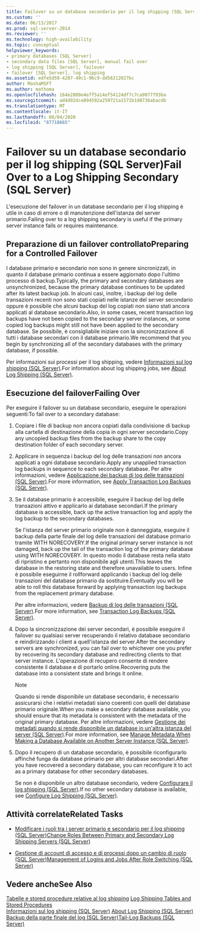 ```yaml
---
title: Failover su un database secondario per il log shipping (SQL Server) | Microsoft Docs
ms.custom: ''
ms.date: 06/13/2017
ms.prod: sql-server-2014
ms.reviewer: ''
ms.technology: high-availability
ms.topic: conceptual
helpviewer_keywords:
- primary databases [SQL Server]
- secondary data files [SQL Server], manual fail over
- log shipping [SQL Server], failover
- failover [SQL Server], log shipping
ms.assetid: edfe5d59-4287-49c1-96c9-dd56212027bc
author: MashaMSFT
ms.author: mathoma
ms.openlocfilehash: 164e2809e4eff5a14ef54124df7c7ca9077793ba
ms.sourcegitcommit: ad4d92dce894592a259721a1571b1d8736abacdb
ms.translationtype: MT
ms.contentlocale: it-IT
ms.lasthandoff: 08/04/2020
ms.locfileid: "87718665"
---
```

# <a name="fail-over-to-a-log-shipping-secondary-sql-server"></a><span data-ttu-id="debc6-102">Failover su un database secondario per il log shipping (SQL Server)</span><span class="sxs-lookup"><span data-stu-id="debc6-102">Fail Over to a Log Shipping Secondary (SQL Server)</span></span>
  <span data-ttu-id="debc6-103">L'esecuzione del failover in un database secondario per il log shipping è utile in caso di errore o di manutenzione dell'istanza del server primario.</span><span class="sxs-lookup"><span data-stu-id="debc6-103">Failing over to a log shipping secondary is useful if the primary server instance fails or requires maintenance.</span></span>  
  
## <a name="preparing-for-a-controlled-failover"></a><span data-ttu-id="debc6-104">Preparazione di un failover controllato</span><span class="sxs-lookup"><span data-stu-id="debc6-104">Preparing for a Controlled Failover</span></span>  
 <span data-ttu-id="debc6-105">I database primario e secondario non sono in genere sincronizzati, in quanto il database primario continua a essere aggiornato dopo l'ultimo processo di backup.</span><span class="sxs-lookup"><span data-stu-id="debc6-105">Typically, the primary and secondary databases are unsynchronized, because the primary database continues to be updated after its latest backup job.</span></span> <span data-ttu-id="debc6-106">In alcuni casi, inoltre, i backup del log delle transazioni recenti non sono stati copiati nelle istanze del server secondario oppure è possibile che alcuni backup del log copiati non siano stati ancora applicati al database secondario.</span><span class="sxs-lookup"><span data-stu-id="debc6-106">Also, in some cases, recent transaction log backups have not been copied to the secondary server instances, or some copied log backups might still not have been applied to the secondary database.</span></span> <span data-ttu-id="debc6-107">Se possibile, è consigliabile iniziare con la sincronizzazione di tutti i database secondari con il database primario.</span><span class="sxs-lookup"><span data-stu-id="debc6-107">We recommend that you begin by synchronizing all of the secondary databases with the primary database, if possible.</span></span>  
  
 <span data-ttu-id="debc6-108">Per informazioni sui processi per il log shipping, vedere [Informazioni sul log shipping &#40;SQL Server&#41;](about-log-shipping-sql-server.md).</span><span class="sxs-lookup"><span data-stu-id="debc6-108">For information about log shipping jobs, see [About Log Shipping &#40;SQL Server&#41;](about-log-shipping-sql-server.md).</span></span>  
  
## <a name="failing-over"></a><span data-ttu-id="debc6-109">Esecuzione del failover</span><span class="sxs-lookup"><span data-stu-id="debc6-109">Failing Over</span></span>  
 <span data-ttu-id="debc6-110">Per eseguire il failover su un database secondario, eseguire le operazioni seguenti:</span><span class="sxs-lookup"><span data-stu-id="debc6-110">To fail over to a secondary database:</span></span>  
  
1.  <span data-ttu-id="debc6-111">Copiare i file di backup non ancora copiati dalla condivisione di backup alla cartella di destinazione della copia in ogni server secondario.</span><span class="sxs-lookup"><span data-stu-id="debc6-111">Copy any uncopied backup files from the backup share to the copy destination folder of each secondary server.</span></span>  
  
2.  <span data-ttu-id="debc6-112">Applicare in sequenza i backup del log delle transazioni non ancora applicati a ogni database secondario.</span><span class="sxs-lookup"><span data-stu-id="debc6-112">Apply any unapplied transaction log backups in sequence to each secondary database.</span></span> <span data-ttu-id="debc6-113">Per altre informazioni, vedere [Applicazione dei backup di log delle transazioni &#40;SQL Server&#41;](../../relational-databases/backup-restore/apply-transaction-log-backups-sql-server.md).</span><span class="sxs-lookup"><span data-stu-id="debc6-113">For more information, see [Apply Transaction Log Backups &#40;SQL Server&#41;](../../relational-databases/backup-restore/apply-transaction-log-backups-sql-server.md).</span></span>  
  
3.  <span data-ttu-id="debc6-114">Se il database primario è accessibile, eseguire il backup del log delle transazioni attivo e applicarlo ai database secondari.</span><span class="sxs-lookup"><span data-stu-id="debc6-114">If the primary database is accessible, back up the active transaction log and apply the log backup to the secondary databases.</span></span>  
  
     <span data-ttu-id="debc6-115">Se l'istanza del server primario originale non è danneggiata, eseguire il backup della parte finale del log delle transazioni del database primario tramite WITH NORECOVERY.</span><span class="sxs-lookup"><span data-stu-id="debc6-115">If the original primary server instance is not damaged, back up the tail of the transaction log of the primary database using WITH NORECOVERY.</span></span> <span data-ttu-id="debc6-116">In questo modo il database resta nella stato di ripristino e pertanto non disponibile agli utenti.</span><span class="sxs-lookup"><span data-stu-id="debc6-116">This leaves the database in the restoring state and therefore unavailable to users.</span></span> <span data-ttu-id="debc6-117">Infine è possibile eseguirne il rollforward applicando i backup del log delle transazioni del database primario da sostituire.</span><span class="sxs-lookup"><span data-stu-id="debc6-117">Eventually you will be able to roll this database forward by applying transaction log backups from the replacement primary database.</span></span>  
  
     <span data-ttu-id="debc6-118">Per altre informazioni, vedere [Backup di log delle transazioni &#40;SQL Server&#41;](../../relational-databases/backup-restore/transaction-log-backups-sql-server.md).</span><span class="sxs-lookup"><span data-stu-id="debc6-118">For more information, see [Transaction Log Backups &#40;SQL Server&#41;](../../relational-databases/backup-restore/transaction-log-backups-sql-server.md).</span></span>  
  
4.  <span data-ttu-id="debc6-119">Dopo la sincronizzazione dei server secondari, è possibile eseguire il failover su qualsiasi server recuperando il relativo database secondario e reindirizzando i client a quell'istanza del server.</span><span class="sxs-lookup"><span data-stu-id="debc6-119">After the secondary servers are synchronized, you can fail over to whichever one you prefer by recovering its secondary database and redirecting clients to that server instance.</span></span> <span data-ttu-id="debc6-120">L'operazione di recupero consente di rendere consistente il database e di portarlo online.</span><span class="sxs-lookup"><span data-stu-id="debc6-120">Recovering puts the database into a consistent state and brings it online.</span></span>  
  
    > [!NOTE]  
    >  <span data-ttu-id="debc6-121">Quando si rende disponibile un database secondario, è necessario assicurarsi che i relativi metadati siano coerenti con quelli del database primario originale.</span><span class="sxs-lookup"><span data-stu-id="debc6-121">When you make a secondary database available, you should ensure that its metadata is consistent with the metadata of the original primary database.</span></span> <span data-ttu-id="debc6-122">Per altre informazioni, vedere [Gestione dei metadati quando si rende disponibile un database in un'altra istanza del server &#40;SQL Server&#41;](../../relational-databases/databases/manage-metadata-when-making-a-database-available-on-another-server.md).</span><span class="sxs-lookup"><span data-stu-id="debc6-122">For more information, see [Manage Metadata When Making a Database Available on Another Server Instance &#40;SQL Server&#41;](../../relational-databases/databases/manage-metadata-when-making-a-database-available-on-another-server.md).</span></span>  
  
5.  <span data-ttu-id="debc6-123">Dopo il recupero di un database secondario, è possibile riconfigurarlo affinché funga da database primario per altri database secondari.</span><span class="sxs-lookup"><span data-stu-id="debc6-123">After you have recovered a secondary database, you can reconfigure it to act as a primary database for other secondary databases.</span></span>  
  
     <span data-ttu-id="debc6-124">Se non è disponibile un altro database secondario, vedere [Configurare il log shipping &#40;SQL Server&#41;](configure-log-shipping-sql-server.md).</span><span class="sxs-lookup"><span data-stu-id="debc6-124">If no other secondary database is available, see [Configure Log Shipping &#40;SQL Server&#41;](configure-log-shipping-sql-server.md).</span></span>  
  
##  <a name="related-tasks"></a><a name="RelatedTasks"></a> <span data-ttu-id="debc6-125">Attività correlate</span><span class="sxs-lookup"><span data-stu-id="debc6-125">Related Tasks</span></span>  
  
-   [<span data-ttu-id="debc6-126">Modificare i ruoli tra i server primario e secondario per il log shipping &#40;SQL Server&#41;</span><span class="sxs-lookup"><span data-stu-id="debc6-126">Change Roles Between Primary and Secondary Log Shipping Servers &#40;SQL Server&#41;</span></span>](change-roles-between-primary-and-secondary-log-shipping-servers-sql-server.md)  
  
-   [<span data-ttu-id="debc6-127">Gestione di account di accesso e di processi dopo un cambio di ruolo &#40;SQL Server&#41;</span><span class="sxs-lookup"><span data-stu-id="debc6-127">Management of Logins and Jobs After Role Switching &#40;SQL Server&#41;</span></span>](../../sql-server/failover-clusters/management-of-logins-and-jobs-after-role-switching-sql-server.md)  
  
## <a name="see-also"></a><span data-ttu-id="debc6-128">Vedere anche</span><span class="sxs-lookup"><span data-stu-id="debc6-128">See Also</span></span>  
 <span data-ttu-id="debc6-129">[Tabelle e stored procedure relative al log shipping](log-shipping-tables-and-stored-procedures.md) </span><span class="sxs-lookup"><span data-stu-id="debc6-129">[Log Shipping Tables and Stored Procedures](log-shipping-tables-and-stored-procedures.md) </span></span>  
 <span data-ttu-id="debc6-130">[Informazioni sul log shipping &#40;SQL Server&#41;](about-log-shipping-sql-server.md) </span><span class="sxs-lookup"><span data-stu-id="debc6-130">[About Log Shipping &#40;SQL Server&#41;](about-log-shipping-sql-server.md) </span></span>  
 [<span data-ttu-id="debc6-131">Backup della parte finale del log &#40;SQL Server&#41;</span><span class="sxs-lookup"><span data-stu-id="debc6-131">Tail-Log Backups &#40;SQL Server&#41;</span></span>](../../relational-databases/backup-restore/tail-log-backups-sql-server.md)  
  
  
